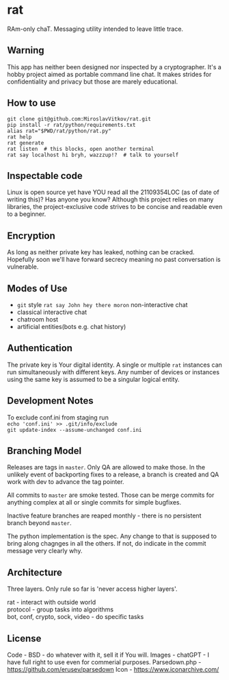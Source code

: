 # rat
RAm-only chaT. Messaging utility intended to leave little trace.


Warning
---
This app has neither been designed nor inspected by a cryptographer.
It's a hobby project aimed as portable command line chat.
It makes strides for confidentiality and privacy but those are marely educational.


How to use
---
    git clone git@github.com:MiroslavVitkov/rat.git
    pip install -r rat/python/requirements.txt
    alias rat="$PWD/rat/python/rat.py"
    rat help
    rat generate
    rat listen  # this blocks, open another terminal
    rat say localhost hi bryh, wazzzup!?  # talk to yourself


Inspectable code
---
Linux is open source yet have YOU read all the 21109354LOC (as of date of writing this)?
Has anyone you know?
Although this project relies on many libraries, the project-exclusive code strives to be concise and readable even to a beginner.


Encryption
---
As long as neither private key has leaked, nothing can be cracked.
Hopefully soon we'll have forward secrecy meaning no past conversation is vulnerable.


Modes of Use
---
 - `git` style `rat say John hey there moron` non-interactive chat
 - classical interactive chat
 - chatroom host
 - artificial entities(bots e.g. chat history)


Authentication
---
The private key is Your digital identity.
A single or multiple `rat` instances can run simultaneously with different keys.
Any number of devices or instances using the same key is assumed to be a singular logical entity.


Development Notes
---
To exclude conf.ini from staging run  
`echo 'conf.ini' >> .git/info/exclude`  
`git update-index --assume-unchanged conf.ini`  


Branching Model
---
Releases are tags in `master`.
Only QA are allowed to make those.
In the unlikely event of backporting fixes to a release, a branch is created and QA work with dev to advance the tag pointer.

All commits to `master` are smoke tested.
Those can be merge commits for anything complex at all or single commits for simple bugfixes.

Inactive feature branches are reaped monthly - there is no persistent branch beyond `master`.

The python implementation is the spec.
Any change to that is supposed to bring along chagnges in all the others.
If not, do indicate in the commit message very clearly why.


Architecture
---
Three layers.
Only rule so far is 'never access higher layers'.

rat - interact with outside world  
protocol - group tasks into algorithms  
bot, conf, crypto, sock, video - do specific tasks  


License
---
Code - BSD - do whatever with it, sell it if You will.
Images - chatGPT - I have full right to use even for commerial purposes.
Parsedown.php - https://github.com/erusev/parsedown
Icon - https://www.iconarchive.com/
